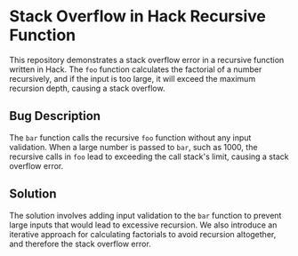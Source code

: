 # Stack Overflow in Hack Recursive Function

This repository demonstrates a stack overflow error in a recursive function written in Hack. The `foo` function calculates the factorial of a number recursively, and if the input is too large, it will exceed the maximum recursion depth, causing a stack overflow.

## Bug Description

The `bar` function calls the recursive `foo` function without any input validation. When a large number is passed to `bar`, such as 1000, the recursive calls in `foo` lead to exceeding the call stack's limit, causing a stack overflow error.

## Solution

The solution involves adding input validation to the `bar` function to prevent large inputs that would lead to excessive recursion. We also introduce an iterative approach for calculating factorials to avoid recursion altogether, and therefore the stack overflow error. 
